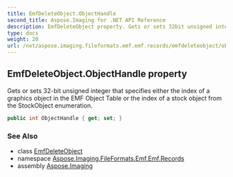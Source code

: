 ```yaml
---
title: EmfDeleteObject.ObjectHandle
second_title: Aspose.Imaging for .NET API Reference
description: EmfDeleteObject property. Gets or sets 32bit unsigned integer that specifies either the index of a graphics object in the EMF Object Table or the index of a stock object from the StockObject enumeration
type: docs
weight: 20
url: /net/aspose.imaging.fileformats.emf.emf.records/emfdeleteobject/objecthandle/
---
```

## EmfDeleteObject.ObjectHandle property

Gets or sets 32-bit unsigned integer that specifies either the index of a graphics object in the EMF Object Table or the index of a stock object from the StockObject enumeration.

```csharp
public int ObjectHandle { get; set; }
```

### See Also

* class [EmfDeleteObject](../)
* namespace [Aspose.Imaging.FileFormats.Emf.Emf.Records](../../emfdeleteobject/)
* assembly [Aspose.Imaging](../../../)


